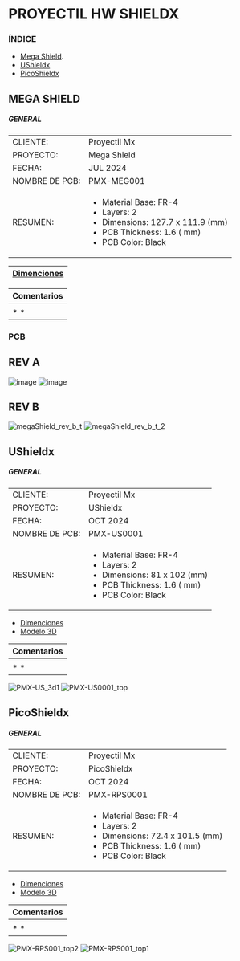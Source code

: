 # PROYECTIL HW SHIELDX
### ÍNDICE

+ [Mega Shield](#MEGA-SHIELD).
+ [UShieldx](#UShieldx)
+ [PicoShieldx](#PicoShieldx)


## MEGA SHIELD 
  
##### GENERAL
 
 <table>
 <tr>
 <td>CLIENTE: </td>
 <td> Proyectil Mx </td>
 <tr>
 <td>PROYECTO: </td>
 <td>Mega Shield </td>
 <tr>
 <td>FECHA:</td>
 <td>JUL 2024</td>
 <tr>
 <td>NOMBRE DE PCB:</td>
 <td>PMX-MEG001 </td>

 <tr>
    <td>RESUMEN: </td>
 <td>
 
  - Material Base:       FR-4<br>
  - Layers:              2   <br>
  - Dimensions:        127.7 x 111.9 (mm)<br>
  - PCB Thickness:                                           1.6      ( mm)
  - PCB Color:      Black                                              
 
                                                               
 </td>
 </table>



 |[Dimenciones](Nombre_del_pcb/README.md)|
  |----- |
 
 |  **Comentarios**                                             | 
 | --------------------------------------------------      | 
 |   |
 | *                                                     * |


### PCB

## REV A
![image](https://github.com/ProyectilMx/Mega-Shield/assets/40368863/c0ab3b0e-cef1-4219-99a1-0d15f310a8af)
![image](https://github.com/ProyectilMx/Mega-Shield/assets/40368863/98e131aa-cfa5-4529-ba91-bd925cba1724)
## REV B
![megaShield_rev_b_t](https://github.com/user-attachments/assets/6712250f-5ce9-4bed-affb-b683a9f51f8e)
![megaShield_rev_b_t_2](https://github.com/user-attachments/assets/e7c559bc-a69f-42de-8452-f11f54cd7d7b)

## UShieldx

##### GENERAL
 
 <table>
 <tr>
 <td>CLIENTE: </td>
 <td> Proyectil Mx </td>
 <tr>
 <td>PROYECTO: </td>
 <td>UShieldx </td>
 <tr>
 <td>FECHA:</td>
 <td>OCT 2024</td>
 <tr>
 <td>NOMBRE DE PCB:</td>
 <td>PMX-US0001 </td>

 <tr>
    <td>RESUMEN: </td>
 <td>
 
  - Material Base:       FR-4<br>
  - Layers:              2   <br>
  - Dimensions:        81 x 102 (mm)<br>
  - PCB Thickness:                                           1.6      ( mm)
  - PCB Color:      Black                                              
 
                                                               
 </td>
 </table>

 + [Dimenciones](UShieldx/plano_ushield_page-0001.jpg)
 + [Modelo 3D](https://github.com/ProyectilMx/Proyectil-Shield-PCB/tree/main/UShieldx/3D%20models)

 
 |  **Comentarios**                                             | 
 | --------------------------------------------------      | 
 |   |
 | *                                                     * |
 
![PMX-US_3d1](https://github.com/user-attachments/assets/7117117d-f04b-4563-96b0-8edf5a254865)
![PMX-US0001_top](https://github.com/user-attachments/assets/ca9c3841-19d2-46cd-9e68-a2ef980946cf)

## PicoShieldx

##### GENERAL
 
 <table>
 <tr>
 <td>CLIENTE: </td>
 <td> Proyectil Mx </td>
 <tr>
 <td>PROYECTO: </td>
 <td>PicoShieldx </td>
 <tr>
 <td>FECHA:</td>
 <td>OCT 2024</td>
 <tr>
 <td>NOMBRE DE PCB:</td>
 <td>PMX-RPS0001 </td>

 <tr>
    <td>RESUMEN: </td>
 <td>
 
  - Material Base:       FR-4<br>
  - Layers:              2   <br>
  - Dimensions:        72.4 x 101.5 (mm)<br>
  - PCB Thickness:                                           1.6      ( mm)
  - PCB Color:      Black                                              
 
                                                               
 </td>
 </table>

 + [Dimenciones](PicoShieldx/picoShieldx_v1.0.0_page-0001.jpg)
 + [Modelo 3D](https://github.com/ProyectilMx/Proyectil-Shield-PCB/tree/main/PicoShieldx/3D%20models)
  
 
 |  **Comentarios**                                             | 
 | --------------------------------------------------      | 
 |   |
 | *                                                     * |


![PMX-RPS001_top2](https://github.com/user-attachments/assets/b55d2777-dd35-410b-a170-c190f7b8dee3)
![PMX-RPS001_top1](https://github.com/user-attachments/assets/69df9e31-f144-4ff4-ac99-6375d28140d6)
